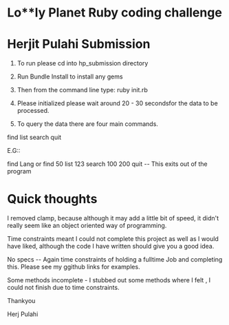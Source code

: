 Lo**ly Planet Ruby coding challenge
=========================================

Herjit Pulahi Submission
=========================================

1. To run please cd into hp_submission directory
2. Run Bundle Install to install any gems
3. Then from the command line type: 
            ruby init.rb
            
4. Please initialized please wait around 20 - 30 secondsfor the data to be processed.

5. To query the data there are four main commands.

find
list
search
quit

E.G:: 

find Lang or find 50
list 123
search 100 200
quit -- This exits out of the program

Quick thoughts
=========================================

I removed clamp, because although it may add a little bit of speed, it didn't really seem like an object oriented way of programming.

Time constraints meant I could not complete this project as well as I would have liked, although the code I have written should give you a good idea.

No specs -- Again time constraints of holding a fulltime Job and completing this. Please see my ggithub links for examples.

Some methods incomplete - I stubbed out some methods where I felt , I could not finish due to time constraints.

Thankyou

Herj Pulahi